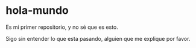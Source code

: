 # hola-mundo
Es mi primer repositorio, y no sé que es esto.

Sigo sin entender lo que esta pasando, alguien que me explique por favor.
